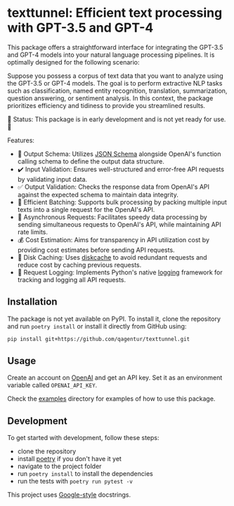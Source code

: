 # texttunnel: Efficient text processing with GPT-3.5 and GPT-4

This package offers a straightforward interface for integrating the GPT-3.5 and GPT-4 models into your natural language processing pipelines. It is optimally designed for the following scenario:

Suppose you possess a corpus of text data that you want to analyze using the GPT-3.5 or GPT-4 models. The goal is to perform extractive NLP tasks such as classification, named entity recognition, translation, summarization, question answering, or sentiment analysis. In this context, the package prioritizes efficiency and tidiness to provide you streamlined results.

🚧 Status: This package is in early development and is not yet ready for use. 🚧

Features:

- 📄 Output Schema: Utilizes [JSON Schema](https://json-schema.org) alongside OpenAI's function calling schema to define the output data structure.
- ✔️ Input Validation: Ensures well-structured and error-free API requests by validating input data.
- ✅ Output Validation: Checks the response data from OpenAI's API against the expected schema to maintain data integrity.
- 🚀 Efficient Batching: Supports bulk processing by packing multiple input texts into a single request for the OpenAI's API.
- 🚦 Asynchronous Requests: Facilitates speedy data processing by sending simultaneous requests to OpenAI's API, while maintaining API rate limits.
- 💰 Cost Estimation: Aims for transparency in API utilization cost by providing cost estimates before sending API requests.
- 💾 Disk Caching: Uses [diskcache](https://github.com/grantjenks/python-diskcache) to avoid redundant requests and reduce cost by caching previous requests.
- 📝 Request Logging: Implements Python's native [logging](https://docs.python.org/3/library/logging.html) framework for tracking and logging all API requests.

## Installation

The package is not yet available on PyPI. To install it, clone the repository and run `poetry install` or install it directly from GitHub using:

```bash
pip install git+https://github.com/qagentur/texttunnel.git
```

## Usage

Create an account on [OpenAI](https://openai.com) and get an API key. Set it as an environment variable called `OPENAI_API_KEY`.

Check the [examples](examples) directory for examples of how to use this package.

## Development

To get started with development, follow these steps:

- clone the repository
- install [poetry](https://python-poetry.org/docs/) if you don't have it yet
- navigate to the project folder
- run `poetry install` to install the dependencies
- run the tests with `poetry run pytest -v`

This project uses [Google-style](https://google.github.io/styleguide/pyguide.html#381-docstrings) docstrings.
